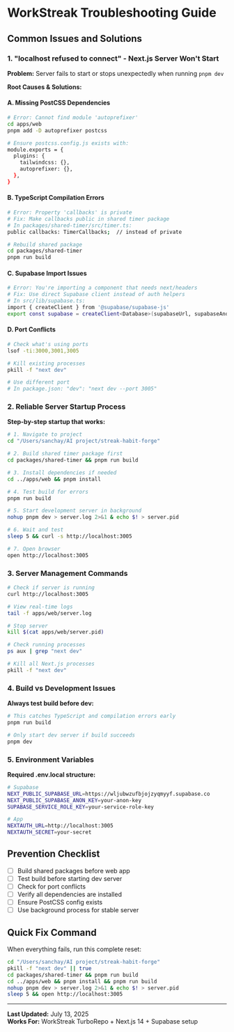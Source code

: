 # WorkStreak Troubleshooting Guide

## Common Issues and Solutions

### 1. "localhost refused to connect" - Next.js Server Won't Start

**Problem:** Server fails to start or stops unexpectedly when running `pnpm dev`

**Root Causes & Solutions:**

#### A. Missing PostCSS Dependencies
```bash
# Error: Cannot find module 'autoprefixer'
cd apps/web
pnpm add -D autoprefixer postcss

# Ensure postcss.config.js exists with:
module.exports = {
  plugins: {
    tailwindcss: {},
    autoprefixer: {},
  },
}
```

#### B. TypeScript Compilation Errors
```bash
# Error: Property 'callbacks' is private
# Fix: Make callbacks public in shared timer package
# In packages/shared-timer/src/timer.ts:
public callbacks: TimerCallbacks;  // instead of private

# Rebuild shared package
cd packages/shared-timer
pnpm run build
```

#### C. Supabase Import Issues
```bash
# Error: You're importing a component that needs next/headers
# Fix: Use direct Supabase client instead of auth helpers
# In src/lib/supabase.ts:
import { createClient } from '@supabase/supabase-js'
export const supabase = createClient<Database>(supabaseUrl, supabaseAnonKey)
```

#### D. Port Conflicts
```bash
# Check what's using ports
lsof -ti:3000,3001,3005

# Kill existing processes
pkill -f "next dev"

# Use different port
# In package.json: "dev": "next dev --port 3005"
```

### 2. Reliable Server Startup Process

**Step-by-step startup that works:**

```bash
# 1. Navigate to project
cd "/Users/sanchay/AI project/streak-habit-forge"

# 2. Build shared timer package first
cd packages/shared-timer && pnpm run build

# 3. Install dependencies if needed
cd ../apps/web && pnpm install

# 4. Test build for errors
pnpm run build

# 5. Start development server in background
nohup pnpm dev > server.log 2>&1 & echo $! > server.pid

# 6. Wait and test
sleep 5 && curl -s http://localhost:3005

# 7. Open browser
open http://localhost:3005
```

### 3. Server Management Commands

```bash
# Check if server is running
curl http://localhost:3005

# View real-time logs
tail -f apps/web/server.log

# Stop server
kill $(cat apps/web/server.pid)

# Check running processes
ps aux | grep "next dev"

# Kill all Next.js processes
pkill -f "next dev"
```

### 4. Build vs Development Issues

**Always test build before dev:**
```bash
# This catches TypeScript and compilation errors early
pnpm run build

# Only start dev server if build succeeds
pnpm dev
```

### 5. Environment Variables

**Required .env.local structure:**
```bash
# Supabase
NEXT_PUBLIC_SUPABASE_URL=https://wljubwzufbjojzyqmyyf.supabase.co
NEXT_PUBLIC_SUPABASE_ANON_KEY=your-anon-key
SUPABASE_SERVICE_ROLE_KEY=your-service-role-key

# App
NEXTAUTH_URL=http://localhost:3005
NEXTAUTH_SECRET=your-secret
```

## Prevention Checklist

- [ ] Build shared packages before web app
- [ ] Test build before starting dev server
- [ ] Check for port conflicts
- [ ] Verify all dependencies are installed
- [ ] Ensure PostCSS config exists
- [ ] Use background process for stable server

## Quick Fix Command

When everything fails, run this complete reset:

```bash
cd "/Users/sanchay/AI project/streak-habit-forge"
pkill -f "next dev" || true
cd packages/shared-timer && pnpm run build
cd ../apps/web && pnpm install && pnpm run build
nohup pnpm dev > server.log 2>&1 & echo $! > server.pid
sleep 5 && open http://localhost:3005
```

---

**Last Updated:** July 13, 2025  
**Works For:** WorkStreak TurboRepo + Next.js 14 + Supabase setup